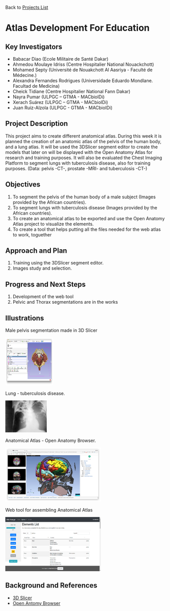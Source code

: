 Back to [Projects List](../../README.md#ProjectsList)

# Atlas Development For Education


## Key Investigators

- Babacar Diao (Ecole Militaire de Santé Dakar)
- Ahmedou Moulaye Idriss (Centre Hospitalier National Nouackchott)
-	Mohamed Septy (Université de Nouakchott Al Aasriya - Faculté de Médecine.)
-	Alexandra Fernandes Rodrigues (Universidade Eduardo Mondlane. Facultad de Medicina)
-	Cheick Tidiane (Centre Hospitalier National Fann Dakar)
- Nayra Pumar (ULPGC – GTMA - MACbioIDi)
-	Xerach Suárez (ULPGC – GTMA - MACbioIDi)
- Juan Ruiz-Alzola (ULPGC - GTMA - MACbioIDi)


## Project Description

This project aims to create different anatomical atlas. During this week it is planned the creation
of an anatomic atlas of the pelvis of the human body, and a lung atlas. It will be used the 3DSlicer
segment editor to create the models that later on will be displayed with the Open Anatomy Atlas for
research and training purposes. It will also be evaluated the Chest Imaging Platform to segment lungs with 
tuberculosis disease, also for training purposes. (Data: pelvis -CT-, prostate -MRI- and tuberculosis -CT-)


## Objectives

1. To segment the pelvis of the human body of a male subject (Images provided by the African countries).
1. To segment lungs with tuberculosis disease (Images provided by the African countries).
1. To create an anatomical atlas to be exported and use the Open Anatomy Atlas project to visualize the elements. 
1. To create a tool that helps putting all the files needed for the web atlas to work, toguether


## Approach and Plan

1. Training using the 3DSlicer segment editor.
1. Images study and selection.


## Progress and Next Steps

1. Development of the web tool
1. Pelvic and Thorax segmentations are in the works


## Illustrations

Male pelvis segmentation made in 3D Slicer

<img src="PELVIS.png" width="150" height="150">

Lung - tuberculosis disease.

<img src="Tuberculosis-x-ray.jpg" width="130" height="100">

Anatomical Atlas - Open Anatomy Browser.

<img src="oabrowser.jpg" width="300" height="170">

Web tool for assembling Anatomical Atlas

<img src="tool.jpg" width="300" height="170">

## Background and References

+ [3D Slicer](https://www.slicer.org)
+ [Open Antomy Browser](https://www.openanatomy.org/)
